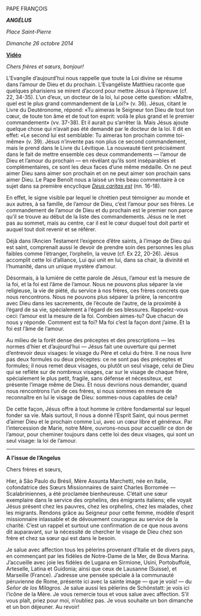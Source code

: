 PAPE FRANÇOIS

***ANGÉLUS***

*Place Saint-Pierre*

*Dimanche 26 octobre 2014*

**[Vidéo](http://player.rv.va/vaticanplayer.asp?language=it&tic=VA_859SRG53)**

*Chers frères et sœurs, bonjour!*

L’Evangile d’aujourd’hui nous rappelle que toute la Loi divine se résume dans l’amour de Dieu et du prochain. L’Evangéliste Matthieu raconte que quelques pharisiens se mirent d’accord pour mettre Jésus à l’épreuve (cf. 22, 34-35). L’un d’eux, un docteur de la loi, lui pose cette question: «Maître, quel est le plus grand commandement de la Loi?» (v. 36). Jésus, citant le Livre du Deutéronome, répond: «Tu aimeras le Seigneur ton Dieu de tout ton cœur, de toute ton âme et de tout ton esprit: voilà le plus grand et le premier commandement» (vv. 37-38). Et il aurait pu s’arrêter là. Mais Jésus ajoute quelque chose qui n’avait pas été demandé par le docteur de la loi. Il dit en effet: «Le second lui est semblable: Tu aimeras ton prochain comme toi-même» (v. 39). Jésus n’invente pas non plus ce second commandement, mais le prend dans le Livre du Lévitique. La nouveauté tient précisément dans le fait de mettre ensemble ces deux commandements — l’amour de Dieu et l’amour du prochain — en révélant qu’ils sont inséparables et complémentaires, ce sont les deux faces d’une même médaille. On ne peut aimer Dieu sans aimer son prochain et on ne peut aimer son prochain sans aimer Dieu. Le Pape Benoît nous a laissé un très beau commentaire à ce sujet dans sa première encyclique *[Deus caritas est](http://www.vatican.va/holy_father/benedict_xvi/encyclicals/documents/hf_ben-xvi_enc_20051225_deus-caritas-est_fr.html)* (nn. 16-18).

En effet, le signe visible par lequel le chrétien peut témoigner au monde et aux autres, à sa famille, de l’amour de Dieu, c’est l’amour pour ses frères. Le commandement de l’amour de Dieu et du prochain est le premier non parce qu’il se trouve au début de la liste des commandements. Jésus ne le met pas au sommet, mais au centre, car il est le cœur duquel tout doit partir et auquel tout doit revenir et se référer.

Déjà dans l’Ancien Testament l’exigence d’être saints, à l’image de Dieu qui est saint, comprenait aussi le devoir de prendre soin des personnes les plus faibles comme l’étranger, l’orphelin, la veuve (cf. Ex 22, 20-26). Jésus accomplit cette loi d’alliance, Lui qui unit en lui, dans sa chair, la divinité et l’humanité, dans un unique mystère d’amour.

Désormais, à la lumière de cette parole de Jésus, l’amour est la mesure de la foi, et la foi est l’âme de l’amour. Nous ne pouvons plus séparer la vie religieuse, la vie de piété, du service à nos frères, ces frères concrets que nous rencontrons. Nous ne pouvons plus séparer la prière, la rencontre avec Dieu dans les sacrements, de l’écoute de l’autre, de la proximité à l’égard de sa vie, spécialement à l’égard de ses blessures. Rappelez-vous ceci: l’amour est la mesure de la foi. Combien aimes-tu? Que chacun de nous y réponde. Comment est ta foi? Ma foi c’est la façon dont j’aime. Et la foi est l’âme de l’amour.

Au milieu de la forêt dense des préceptes et des prescriptions — les normes d’hier et d’aujourd’hui — Jésus fait une ouverture qui permet d’entrevoir deux visages: le visage du Père et celui du frère. Il ne nous livre pas deux formules ou deux préceptes: ce ne sont pas des préceptes et formules; il nous remet deux visages, ou plutôt un seul visage, celui de Dieu qui se reflète sur de nombreux visages, car sur le visage de chaque frère, spécialement le plus petit, fragile, sans défense et nécessiteux, est présente l’image même de Dieu. Et nous devrions nous demander, quand nous rencontrons l’un de ces frères, si nous sommes en mesure de reconnaître en lui le visage de Dieu: sommes-nous capables de cela?

De cette façon, Jésus offre à tout homme le critère fondamental sur lequel fonder sa vie. Mais surtout, Il nous a donné l’Esprit Saint, qui nous permet d’aimer Dieu et le prochain comme Lui, avec un cœur libre et généreux. Par l’intercession de Marie, notre Mère, ouvrons-nous pour accueillir ce don de l’amour, pour cheminer toujours dans cette loi des deux visages, qui sont un seul visage: la loi de l’amour.

* * *

**A l’issue de l’Angelus**

Chers frères et sœurs,

Hier, à São Paulo du Brésil, Mère Assunta Marchetti, née en Italie, cofondatrice des Sœurs Missionnaires de saint Charles Borromée — Scalabriniennes, a été proclamée bienheureuse. C’était une sœur exemplaire dans le service des orphelins, des émigrants italiens; elle voyait Jésus présent chez les pauvres, chez les orphelins, chez les malades, chez les migrants. Rendons grâce au Seigneur pour cette femme, modèle d’esprit missionnaire inlassable et de dévouement courageux au service de la charité. C’est un rappel et surtout une confirmation de ce que nous avons dit auparavant, sur la nécessité de chercher le visage de Dieu chez son frère et chez sa sœur qui est dans le besoin.

Je salue avec affection tous les pèlerins provenant d’Italie et de divers pays, en commençant par les fidèles de Notre-Dame de la Mer, de Bova Marina. J’accueille avec joie les fidèles de Lugana en Sirmione, Usini, Portobuffolé, Arteselle, Latina et Guidonia; ainsi que ceux de Lausanne (Suisse), et Marseille (France). J’adresse une pensée spéciale à la communauté péruvienne de Rome, présente ici avec la sainte image — que je vois! — du
*Señor de los Milagros*. Je salue aussi les pèlerins de Schönstatt: je vois ici l’icône de la Mère. Je vous remercie tous et vous salue avec affection. S’il vous plaît, priez pour moi, n’oubliez pas. Je vous souhaite un bon dimanche et un bon déjeuner. Au revoir!